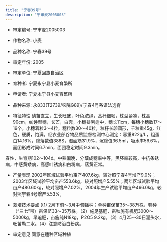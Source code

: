 ```yaml
---
title: "宁春39号"
description: "宁审麦2005003"
---
```

* 审定编号:  宁审麦2005003

*  作物名称:  小麦

*  品种名称:  宁春39号

*  审定年份:  2005

*  审定单位:  宁夏回族自治区

* 育种者:  宁夏永宁县小麦育繁所

*  申请者:  宁夏永宁县小麦育繁所

*  品种来源:  永833(T2739/农院G89)/宁春4号系谱法选育

*  特征特性
幼苗直立，生长旺盛，叶色浓绿，茎秆细韧，株型紧凑，株高90cm，纺缍型穗，长芒，白壳，小穗排列适中，穗长11cm，每穗小穗数17～19个，小穗着粒3～4粒，穗粒数30～40粒，粒籽长卵圆形，千粒重45g，红色，硬质，饱满。经农业部谷物品质监督检测中心测定：容重822g/L，粗蛋白14.16%，降落数值388S，湿面筋31.9%，沉降值36.5ml，吸水率56.6%，面团形成时间6.7min，面团稳定时间9.3min。
春性，生育期102～104d。中熟偏晚，分蘖成穗率中等，黑胚率较高，中抗条锈病，中感黄矮病，高感叶锈病和白粉病，落黄正常。

*  产量表现
2002年区域试验平均亩产407.6kg，较对照宁春4号增产9.0%；2003年区域试验平均亩产553.6kg，较对照增产5.55%；两年区域试验平均亩产480.60kg，较对照增产7.02%。2004年生产试验平均亩产466.0kg，较对照宁春4号增产5.53%。

*  栽培技术要点
((1) 2月下旬～3月中旬播种；单种亩保苗35～38万株，套种（“三七”带）亩保苗33～35万株。（2）施足基肥，亩秋施有机肥3000～5000kg，早追肥，亩施纯N18kg，P2O5 9.2kg。（3）4月25～30日灌头水，旺苗勒二水。（4）注意防治白粉病。    

*  审定意见
同意在适种区域种植
